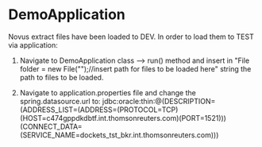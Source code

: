 # DemoApplication

Novus extract files have been loaded to DEV. In order to load them to TEST via application:

1. Navigate to DemoApplication class --> run() method and insert in "File folder = new File("");//insert path for files to be loaded here" string the path to files to be loaded.

2. Navigate to application.properties file and change the spring.datasource.url to:
jdbc:oracle:thin:@(DESCRIPTION=(ADDRESS_LIST=(ADDRESS=(PROTOCOL=TCP)(HOST=c474gppdkdbtf.int.thomsonreuters.com)(PORT=1521)))(CONNECT_DATA=(SERVICE_NAME=dockets_tst_bkr.int.thomsonreuters.com)))
